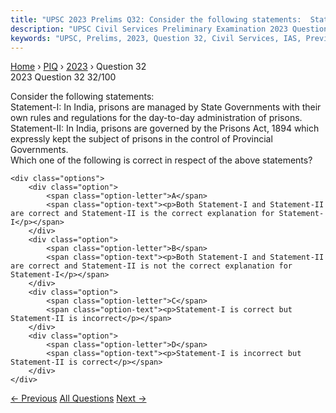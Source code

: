 ```yaml
---
title: "UPSC 2023 Prelims Q32: Consider the following statements:  Statement-I: In India, p..."
description: "UPSC Civil Services Preliminary Examination 2023 Question 32 with options and answer"
keywords: "UPSC, Prelims, 2023, Question 32, Civil Services, IAS, Previous Year Questions"
---
```


<nav class="breadcrumb">
    <a href="../../">Home</a>
    <span>›</span>
    <a href="../">PIQ</a>
    <span>›</span>
    <a href="./">2023</a>
    <span>›</span>
    <span>Question 32</span>
</nav>

<div class="question-header">
    <div class="question-meta">
        <span class="year-badge">2023</span>
        <span class="question-number">Question 32</span>
        <span class="progress">32/100</span>
    </div>
    <div class="progress-bar">
        <div class="progress-fill" style="width: 32.0%"></div>
    </div>
</div>

<div class="question-content">
    <div class="question-text">
        <p>Consider the following statements: <br />
Statement-I: In India, prisons are managed by State Governments with their own rules and regulations for the day-to-day administration of prisons. <br />
Statement-II: In India, prisons are governed by the Prisons Act, 1894 which expressly kept the subject of prisons in the control of Provincial Governments. <br />
Which one of the following is correct in respect of the above statements?</p>
    </div>
    
    <div class="options">
        <div class="option">
            <span class="option-letter">A</span>
            <span class="option-text"><p>Both Statement-I and Statement-II are correct and Statement-II is the correct explanation for Statement-I</p></span>
        </div>
        <div class="option">
            <span class="option-letter">B</span>
            <span class="option-text"><p>Both Statement-I and Statement-II are correct and Statement-II is not the correct explanation for Statement-I</p></span>
        </div>
        <div class="option">
            <span class="option-letter">C</span>
            <span class="option-text"><p>Statement-I is correct but Statement-II is incorrect</p></span>
        </div>
        <div class="option">
            <span class="option-letter">D</span>
            <span class="option-text"><p>Statement-I is incorrect but Statement-II is correct</p></span>
        </div>
    </div>
</div>

<div class="question-nav">
    <a href="../q031-in-essence-what-does-due-process-of-law-mean/" class="nav-btn prev">← Previous</a>
    <a href="../" class="nav-btn center">All Questions</a>
    <a href="../q033-which-one-of-the-following-statements-best-reflect/" class="nav-btn next">Next →</a>
</div>

